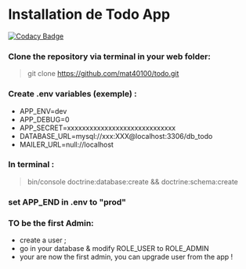 # Installation de Todo App

[![Codacy Badge](https://api.codacy.com/project/badge/Grade/8ae6895b010d4555a2de703e21aee698)](https://app.codacy.com/app/Mat40100/todo?utm_source=github.com&utm_medium=referral&utm_content=Mat40100/todo&utm_campaign=Badge_Grade_Dashboard)

### Clone the repository via terminal in your web folder:
  > git clone https://github.com/mat40100/todo.git
  
### Create .env variables (exemple) : 
  - APP_ENV=dev
  - APP_DEBUG=0
  - APP_SECRET=xxxxxxxxxxxxxxxxxxxxxxxxxxxxx
  - DATABASE_URL=mysql://xxx:XXX@localhost:3306/db_todo
  - MAILER_URL=null://localhost
  
 ### In terminal : 
  > bin/console doctrine:database:create && doctrine:schema:create
  
 ### set APP_END in .env to "prod"
 ### TO be the first Admin:
 - create a user ;
 - go in your database & modify ROLE_USER to ROLE_ADMIN
 - your are now the first admin, you can upgrade user from the app !
